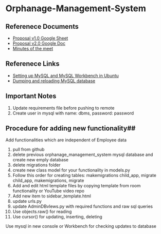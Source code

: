 # Orphanage-Management-System

## Referenece Documents ##
- [Proposal v1.0 Google Sheet](https://docs.google.com/document/d/1UBgLidxYHbMAREGaT6bw5DwEbr5z2TPmIazLHP02caU/edit?usp=sharing)
- [Proposal v2.0 Google Doc](https://docs.google.com/spreadsheets/d/18JVKwBmgeip-snMrx8ibywvMhi16xl9iDykSCJgKaUg/edit?usp=sharing)
- [Minutes of the meet](https://docs.google.com/document/d/1bbDwkVHarRbjCDs9FBHjfNeNKcQ3NCck20EXykDjUpI/edit?usp=sharing_eip&ts=6068abe1)

## Referenece Links ##
- [Setting up MySQL and MySQL Workbench in Ubuntu](https://www.youtube.com/watch?v=IWXQeXHDerg)
- [Dumping and reloading MySQL database](https://www.youtube.com/watch?v=BsKXzm6qbcM)

## Important Notes ##
1. Update requirements file before pushing to remote
2. Create user in mysql with name: dbms, password: password

## Procedure for adding new functionality##
Add functionalities which are independent of Employee data
1. pull from github
2. delete previous orphanage_management_system mysql database and create new emply database
3. delete migrations folder
4. create new class model for your functionality in models.py
5. Follow this order for creating tables: makemigrations child_app, migrate child_app, makemigrations, migrate
6. Add and edit html template files by copying template from room functionality or YouTube video repo
7. Add new item to sidebar_template.html
8. update urls.py
9. update AdminDBvIews.py with required functions and raw sql queries
10. Use objects.raw() for reading
11. Use cursor() for updating, inserting, deleting

Use mysql in new console or Workbench for checking updates to database
